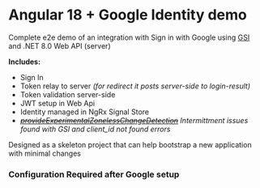 # Angular 18 + Google Identity demo 

Complete e2e demo of an integration with Sign in with Google using [GSI](https://developers.google.com/identity/gsi/web/guides/overview) and .NET 8.0 Web API (server)

**Includes:** 
- Sign In
- Token relay to server *(for redirect it posts server-side to login-result)*
- Token validation server-side
- JWT setup in Web Api
- Identity managed in NgRx Signal Store
- ~~[_provideExperimentalZonelessChangeDetection_](https://netbasal.com/navigating-the-new-era-of-angular-zoneless-change-detection-unveiled-e7404de69b89)~~ _Intermittment issues found with GSI and client_id not found errors_

Designed as a skeleton project that can help bootstrap a new application with minimal changes

### Configuration Required after Google setup
